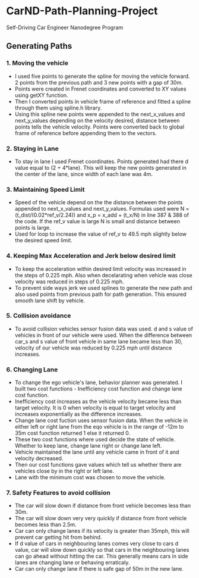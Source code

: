 # CarND-Path-Planning-Project
Self-Driving Car Engineer Nanodegree Program
   
## Generating Paths
### 1. Moving the vehicle
* I used five points to generate the spline for moving the vehicle forward. 2 points from the previous path and 3 new points with a gap of 30m.
* Points were created in Frenet coordinates and converted to XY values using getXY function. 
* Then I converted points in vehicle frame of reference and fitted a spline through them using spline.h library.
* Using this spline new points were appended to the next_x_values and next_y_values depending on the velocity desired, distance between points tells the vehicle velocity. Points were converted back to global frame of reference before appending them to the vectors.

### 2. Staying in Lane
* To stay in lane I used Frenet coordinates.  Points generated had there d value equal to (2 + 4*lane). This will keep the new points generated in the center of the lane, since width of each lane was 4m. 

### 3. Maintaining Speed Limit
* Speed of the vehicle depend on the the distance between the points appended to next_x_values and next_y_values. Formulas used were N = (t_dist/(0.02*ref_v/2.24)) and x_p = x_add + (t_x/N) in line 387 & 388 of the code. If the ref_v value is large N is small and distance between points is large.
* Used for loop to increase the value of ref_v to 49.5 mph slightly below the desired speed limit.

### 4. Keeping Max Acceleration and Jerk below desired limit
* To keep the acceleration within desired limit velocity was increased in the steps of 0.225 mph. Also when decelarating when vehicle was close velocity was reduced in steps of 0.225 mph.
* To prevent side ways jerk we used splines to generate the new path and also used points from previous path for path generation. This ensured smooth lane shift by vehicle. 

### 5. Collision avoidance
* To avoid collision vehicles sensor fusion data was used. d and s value of vehicles in front of our vehicle were used. When the difference between car_s and s value of front vehicle in same lane became less than 30, velocity of our vehicle was reduced by 0.225 mph until distance increases. 

### 6. Changing Lane
* To change the ego vehicle's lane, behavior planner was generated. I built two cost functions - Inefficiency cost function and change lane cost function.
* Inefficiency cost increases as the vehicle velocity became less than target velocity. It is 0 when velocity is equal to target velocity and increases exponentially as the difference increases.
* Change lane cost fuction uses sensor fusion data. When the vehicle in either left or right lane from the eqo vehicle is in the range of -12m to 35m cost function returned 1 else it returned 0.
* These two cost functions where used decide the state of vehicle. Whether to keep lane, change lane right or change lane left. 
* Vehicle maintained the lane until any vehicle came in front of it and velocity decreased.
* Then our cost functions gave values which tell us whether there are vehicles close by in the right or left lane. 
* Lane with the minimum cost was chosen to move the vehicle. 

### 7. Safety Features to avoid collision
* The car will slow down if distance from front vehicle becomes less than 30m.
* The car will slow down very very quickly if distance from front vehicle becomes less than 2.5m.
* Car can only change lanes if its velocity is greater than 35mph, this will prevent car getting hit from behind.
* If d value of cars in neighbouring lanes comes very close to cars d value, car will slow down quickly so that cars in the neighbouring lanes can go ahead without hitting the car. This generally means cars in side lanes are changing lane or behaving erraticaly. 
* Car can only change lane if there is safe gap of 50m in the new lane.
